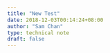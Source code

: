 ```yaml
---
title: "New Test"
date: 2018-12-03T00:14:24+08:00
author: "Sam Chan"
type: technical note
draft: false
---
```


